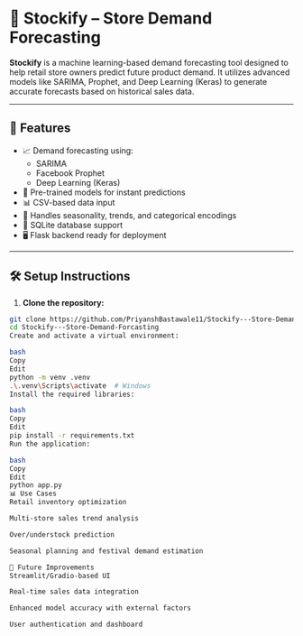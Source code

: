 # 🛒 Stockify – Store Demand Forecasting

**Stockify** is a machine learning-based demand forecasting tool designed to help retail store owners predict future product demand. It utilizes advanced models like SARIMA, Prophet, and Deep Learning (Keras) to generate accurate forecasts based on historical sales data.

---

## 🚀 Features

- 📈 Demand forecasting using:
  - SARIMA
  - Facebook Prophet
  - Deep Learning (Keras)
- 🧠 Pre-trained models for instant predictions
- 📊 CSV-based data input
- 🔄 Handles seasonality, trends, and categorical encodings
- 💾 SQLite database support
- 🖥️ Flask backend ready for deployment

---


## 🛠️ Setup Instructions

1. **Clone the repository:**

```bash
git clone https://github.com/PriyanshBastawale11/Stockify---Store-Demand-Forcasting.git
cd Stockify---Store-Demand-Forcasting
Create and activate a virtual environment:

bash
Copy
Edit
python -m venv .venv
.\.venv\Scripts\activate  # Windows
Install the required libraries:

bash
Copy
Edit
pip install -r requirements.txt
Run the application:

bash
Copy
Edit
python app.py
📊 Use Cases
Retail inventory optimization

Multi-store sales trend analysis

Over/understock prediction

Seasonal planning and festival demand estimation

🔮 Future Improvements
Streamlit/Gradio-based UI

Real-time sales data integration

Enhanced model accuracy with external factors

User authentication and dashboard

